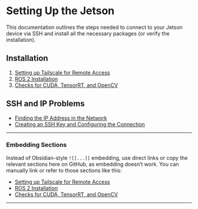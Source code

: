 # Setting Up the Jetson

This documentation outlines the steps needed to connect to your Jetson device via SSH and install all the necessary packages (or verify the installation).

## Installation

1. [Setting up Tailscale for Remote Access](Jetson/help)
2. [ROS 2 Installation](Jetson/help/ros2installation.md)
3. [Checks for CUDA, TensorRT, and OpenCV](Jetson/help/Checks%20for%20CUDA%2CTensorRT%20and%20OpenCV.md)

## SSH and IP Problems

- [Finding the IP Address in the Network](Jetson/help/Finding%20the%20IP%20Address%20in%20the%20Network.md)
- [Creating an SSH Key and Configuring the Connection](Jetson/help/Creating%20an%20SSH%20Key%20and%20Configuring%20the%20Connection.md)

---

### Embedding Sections

Instead of Obsidian-style `![[...]]` embedding, use direct links or copy the relevant sections here on GitHub, as embedding doesn’t work. You can manually link or refer to those sections like this:

- [Setting up Tailscale for Remote Access](Jetson/help/Setting%20up%20Tailscale%20for%20Remote%20Access.md)
- [ROS 2 Installation](Jetson/help/ros2installation.md)
- [Checks for CUDA, TensorRT, and OpenCV](Jetson/help/Checks%20for%20CUDA%2CTensorRT%20and%20OpenCV.md)

---
